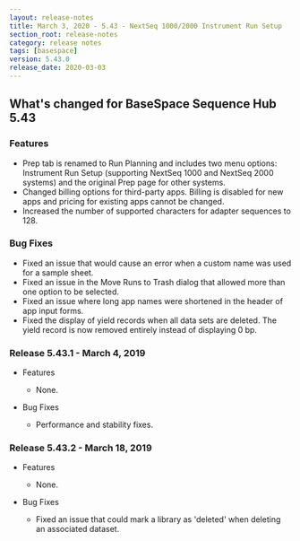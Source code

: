 ```yaml
---
layout: release-notes
title: March 3, 2020 - 5.43 - NextSeq 1000/2000 Instrument Run Setup
section_root: release-notes
category: release notes
tags: [basespace]
version: 5.43.0
release_date: 2020-03-03
---
```


## What's changed for BaseSpace Sequence Hub 5.43

### Features
 - Prep tab is renamed to Run Planning and includes two menu options: Instrument Run Setup (supporting NextSeq 1000 and NextSeq 2000 systems) and the original Prep page for other systems.
 - Changed billing options for third-party apps. Billing is disabled for new apps and pricing for existing apps cannot be changed.
 - Increased the number of supported characters for adapter sequences to 128.

### Bug Fixes
 - Fixed an issue that would cause an error when a custom name was used for a sample sheet.
 - Fixed an issue in the Move Runs to Trash dialog that allowed more than one option to be selected.
 - Fixed an issue where long app names were shortened in the header of app input forms.
 - Fixed the display of yield records when all data sets are deleted. The yield record is now removed entirely instead of displaying 0 bp.

### Release 5.43.1 - March 4, 2019
- Features
  - None.

- Bug Fixes
  - Performance and stability fixes.

### Release 5.43.2 - March 18, 2019
- Features
  - None.

- Bug Fixes
  - Fixed an issue that could mark a library as 'deleted' when deleting an associated dataset.
